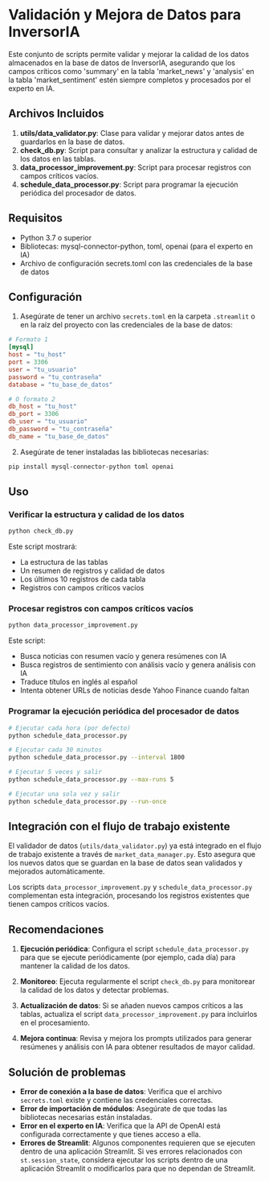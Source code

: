 # Validación y Mejora de Datos para InversorIA

Este conjunto de scripts permite validar y mejorar la calidad de los datos almacenados en la base de datos de InversorIA, asegurando que los campos críticos como 'summary' en la tabla 'market_news' y 'analysis' en la tabla 'market_sentiment' estén siempre completos y procesados por el experto en IA.

## Archivos Incluidos

1. **utils/data_validator.py**: Clase para validar y mejorar datos antes de guardarlos en la base de datos.
2. **check_db.py**: Script para consultar y analizar la estructura y calidad de los datos en las tablas.
3. **data_processor_improvement.py**: Script para procesar registros con campos críticos vacíos.
4. **schedule_data_processor.py**: Script para programar la ejecución periódica del procesador de datos.

## Requisitos

- Python 3.7 o superior
- Bibliotecas: mysql-connector-python, toml, openai (para el experto en IA)
- Archivo de configuración secrets.toml con las credenciales de la base de datos

## Configuración

1. Asegúrate de tener un archivo `secrets.toml` en la carpeta `.streamlit` o en la raíz del proyecto con las credenciales de la base de datos:

```toml
# Formato 1
[mysql]
host = "tu_host"
port = 3306
user = "tu_usuario"
password = "tu_contraseña"
database = "tu_base_de_datos"

# O formato 2
db_host = "tu_host"
db_port = 3306
db_user = "tu_usuario"
db_password = "tu_contraseña"
db_name = "tu_base_de_datos"
```

2. Asegúrate de tener instaladas las bibliotecas necesarias:

```bash
pip install mysql-connector-python toml openai
```

## Uso

### Verificar la estructura y calidad de los datos

```bash
python check_db.py
```

Este script mostrará:
- La estructura de las tablas
- Un resumen de registros y calidad de datos
- Los últimos 10 registros de cada tabla
- Registros con campos críticos vacíos

### Procesar registros con campos críticos vacíos

```bash
python data_processor_improvement.py
```

Este script:
- Busca noticias con resumen vacío y genera resúmenes con IA
- Busca registros de sentimiento con análisis vacío y genera análisis con IA
- Traduce títulos en inglés al español
- Intenta obtener URLs de noticias desde Yahoo Finance cuando faltan

### Programar la ejecución periódica del procesador de datos

```bash
# Ejecutar cada hora (por defecto)
python schedule_data_processor.py

# Ejecutar cada 30 minutos
python schedule_data_processor.py --interval 1800

# Ejecutar 5 veces y salir
python schedule_data_processor.py --max-runs 5

# Ejecutar una sola vez y salir
python schedule_data_processor.py --run-once
```

## Integración con el flujo de trabajo existente

El validador de datos (`utils/data_validator.py`) ya está integrado en el flujo de trabajo existente a través de `market_data_manager.py`. Esto asegura que los nuevos datos que se guardan en la base de datos sean validados y mejorados automáticamente.

Los scripts `data_processor_improvement.py` y `schedule_data_processor.py` complementan esta integración, procesando los registros existentes que tienen campos críticos vacíos.

## Recomendaciones

1. **Ejecución periódica**: Configura el script `schedule_data_processor.py` para que se ejecute periódicamente (por ejemplo, cada día) para mantener la calidad de los datos.

2. **Monitoreo**: Ejecuta regularmente el script `check_db.py` para monitorear la calidad de los datos y detectar problemas.

3. **Actualización de datos**: Si se añaden nuevos campos críticos a las tablas, actualiza el script `data_processor_improvement.py` para incluirlos en el procesamiento.

4. **Mejora continua**: Revisa y mejora los prompts utilizados para generar resúmenes y análisis con IA para obtener resultados de mayor calidad.

## Solución de problemas

- **Error de conexión a la base de datos**: Verifica que el archivo `secrets.toml` existe y contiene las credenciales correctas.
- **Error de importación de módulos**: Asegúrate de que todas las bibliotecas necesarias están instaladas.
- **Error en el experto en IA**: Verifica que la API de OpenAI está configurada correctamente y que tienes acceso a ella.
- **Errores de Streamlit**: Algunos componentes requieren que se ejecuten dentro de una aplicación Streamlit. Si ves errores relacionados con `st.session_state`, considera ejecutar los scripts dentro de una aplicación Streamlit o modificarlos para que no dependan de Streamlit.
